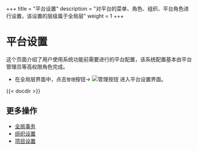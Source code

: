 +++
title = "平台设置"
description = "对平台的菜单、角色、组织、平台角色进行设置，该设置的层级属于全局层"
weight = 1
+++
# 平台设置

这个页面介绍了用户使用系统功能前需要进行的平台配置，该系统配置基本由平台管理员等高权限角色完成。

- 在全局层界面中，点击`管理`按钮→ ![管理按钮](/docs/user-guide/system-configuration/platform/image/manage_button.png) 进入平台设置界面。

{{< docdir >}}

## 更多操作

- [全局事务](../..//microservice-development/global-transaction)
- [组织设置](..//tenant)
- [项目设置](..//project)
